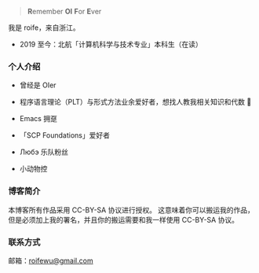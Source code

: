 > **R**emember **OI** **F**or **E**ver

我是 roife，来自浙江。

- 2019 至今：北航「计算机科学与技术专业」本科生（在读）

### 个人介绍

- 曾经是 OIer

- 程序语言理论（PLT）与形式方法业余爱好者，想找人教我相关知识和代数 🦘

- Emacs 拥趸

- 「SCP Foundations」爱好者

- Любэ 乐队粉丝

- 小动物控

### 博客简介

本博客所有作品采用 CC-BY-SA 协议进行授权。
这意味着你可以搬运我的作品，但是必须加上我的署名，并且你的搬运需要和我一样使用 CC-BY-SA 协议。

### 联系方式

邮箱：roifewu@gmail.com
